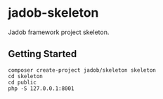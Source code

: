 # jadob-skeleton

Jadob framework project skeleton.


## Getting Started


```
composer create-project jadob/skeleton skeleton
cd skeleton
cd public
php -S 127.0.0.1:8001

```



